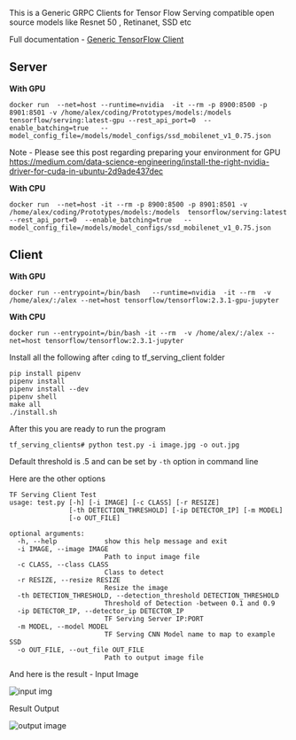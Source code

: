 This is a Generic GRPC Clients for Tensor Flow Serving compatible open source models like Resnet 50 , Retinanet, SSD etc

Full documentation - [Generic TensorFlow Client](https://medium.com/data-science-engineering/productising-tensorflow-keras-models-via-tensorflow-serving-69e191cb1f37)

## Server


**With GPU**

```console
docker run  --net=host --runtime=nvidia  -it --rm -p 8900:8500 -p 8901:8501 -v /home/alex/coding/Prototypes/models:/models  tensorflow/serving:latest-gpu --rest_api_port=0  --enable_batching=true   --model_config_file=/models/model_configs/ssd_mobilenet_v1_0.75.json
```

Note - Please see this post regarding preparing your environment for GPU https://medium.com/data-science-engineering/install-the-right-nvidia-driver-for-cuda-in-ubuntu-2d9ade437dec

**With CPU**

```console
docker run  --net=host -it --rm -p 8900:8500 -p 8901:8501 -v /home/alex/coding/Prototypes/models:/models  tensorflow/serving:latest --rest_api_port=0  --enable_batching=true   --model_config_file=/models/model_configs/ssd_mobilenet_v1_0.75.json
```

## Client

**With GPU**

```console
docker run --entrypoint=/bin/bash   --runtime=nvidia  -it --rm  -v /home/alex/:/alex --net=host tensorflow/tensorflow:2.3.1-gpu-jupyter
```

**With CPU**

```console
docker run --entrypoint=/bin/bash -it --rm  -v /home/alex/:/alex --net=host tensorflow/tensorflow:2.3.1-jupyter
```

Install all the following after `cd`ing to tf_serving_client folder

```console
pip install pipenv
pipenv install
pipenv install --dev
pipenv shell
make all
./install.sh
```

After this you are ready to run the program

```console
tf_serving_clients# python test.py -i image.jpg -o out.jpg
```

Default threshold is .5 and can be set by `-th` option in command line

Here are the other options

```
TF Serving Client Test
usage: test.py [-h] [-i IMAGE] [-c CLASS] [-r RESIZE]
               [-th DETECTION_THRESHOLD] [-ip DETECTOR_IP] [-m MODEL]
               [-o OUT_FILE]

optional arguments:
  -h, --help            show this help message and exit
  -i IMAGE, --image IMAGE
                        Path to input image file
  -c CLASS, --class CLASS
                        Class to detect
  -r RESIZE, --resize RESIZE
                        Resize the image
  -th DETECTION_THRESHOLD, --detection_threshold DETECTION_THRESHOLD
                        Threshold of Detection -between 0.1 and 0.9
  -ip DETECTOR_IP, --detector_ip DETECTOR_IP
                        TF Serving Server IP:PORT
  -m MODEL, --model MODEL
                        TF Serving CNN Model name to map to example SSD
  -o OUT_FILE, --out_file OUT_FILE
                        Path to output image file

```
And here is the result - Input Image

![input img](https://i.imgur.com/AieSIA4.jpg)

Result Output

![output image](https://i.imgur.com/nVHXKvP.jpg)


